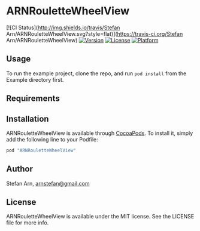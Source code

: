 # ARNRouletteWheelView

[![CI Status](http://img.shields.io/travis/Stefan Arn/ARNRouletteWheelView.svg?style=flat)](https://travis-ci.org/Stefan Arn/ARNRouletteWheelView)
[![Version](https://img.shields.io/cocoapods/v/ARNRouletteWheelView.svg?style=flat)](http://cocoapods.org/pods/ARNRouletteWheelView)
[![License](https://img.shields.io/cocoapods/l/ARNRouletteWheelView.svg?style=flat)](http://cocoapods.org/pods/ARNRouletteWheelView)
[![Platform](https://img.shields.io/cocoapods/p/ARNRouletteWheelView.svg?style=flat)](http://cocoapods.org/pods/ARNRouletteWheelView)

## Usage

To run the example project, clone the repo, and run `pod install` from the Example directory first.

## Requirements

## Installation

ARNRouletteWheelView is available through [CocoaPods](http://cocoapods.org). To install
it, simply add the following line to your Podfile:

```ruby
pod "ARNRouletteWheelView"
```

## Author

Stefan Arn, arnstefan@gmail.com

## License

ARNRouletteWheelView is available under the MIT license. See the LICENSE file for more info.
